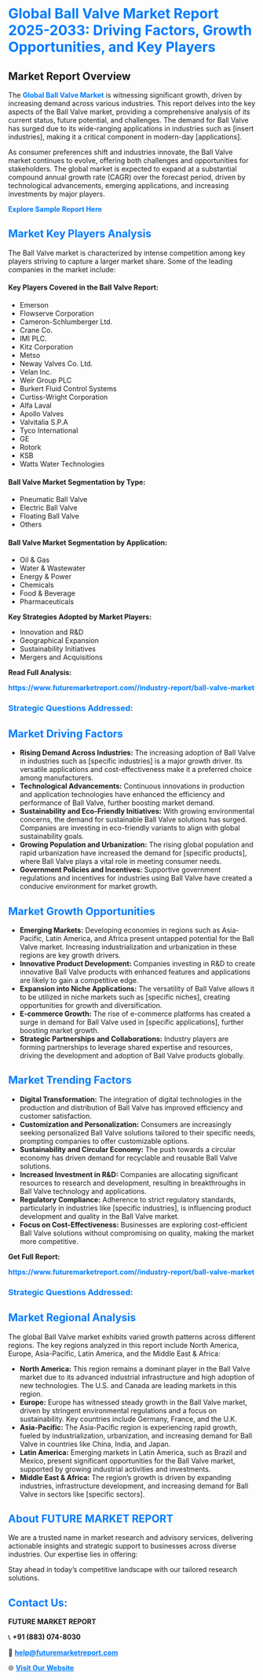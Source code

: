 <h1 style="color: #007BFF;">Global Ball Valve Market Report 2025-2033: Driving Factors, Growth Opportunities, and Key Players</h1>

<section id="overview">
<h2>Market Report Overview</h2>
<p>The <a href="https://www.futuremarketreport.com//industry-report/ball-valve-market" style="color: #007BFF; text-decoration: none;"><strong>Global Ball Valve Market</strong></a> is witnessing significant growth, driven by increasing demand across various industries. This report delves into the key aspects of the Ball Valve market, providing a comprehensive analysis of its current status, future potential, and challenges. The demand for Ball Valve has surged due to its wide-ranging applications in industries such as [insert industries], making it a critical component in modern-day [applications].</p>
<p>As consumer preferences shift and industries innovate, the Ball Valve market continues to evolve, offering both challenges and opportunities for stakeholders. The global market is expected to expand at a substantial compound annual growth rate (CAGR) over the forecast period, driven by technological advancements, emerging applications, and increasing investments by major players.</p>
</section>

<section id="overview">
<p><a href="https://www.futuremarketreport.com//request-sample/reportId=87915" style="color: #007BFF; text-decoration: none;"><strong>Explore Sample Report Here</strong></a></p>
</section>

<section id="key-players">
<h2 style="color: #007BFF;">Market Key Players Analysis</h2>
<p>The Ball Valve market is characterized by intense competition among key players striving to capture a larger market share. Some of the leading companies in the market include:</p>
<h4>Key Players Covered in the Ball Valve Report:</h4>
<ul><li>Emerson</li><li>Flowserve Corporation</li><li>Cameron-Schlumberger Ltd.</li><li>Crane Co.</li><li>IMI PLC.</li><li>Kitz Corporation</li><li>Metso</li><li>Neway Valves Co. Ltd.</li><li>Velan Inc.</li><li>Weir Group PLC</li><li>Burkert Fluid Control Systems</li><li>Curtiss-Wright Corporation</li><li>Alfa Laval</li><li>Apollo Valves</li><li>Valvitalia S.P.A</li><li>Tyco International</li><li>GE</li><li>Rotork</li><li>KSB</li><li>Watts Water Technologies</li></ul>
<h4>Ball Valve Market Segmentation by Type:</h4>
<ul><li>Pneumatic Ball Valve</li><li>Electric Ball Valve</li><li>Floating Ball Valve</li><li>Others</li></ul>

<h4>Ball Valve Market Segmentation by Application:</h4>
<ul><li>Oil &amp; Gas</li><li>Water &amp; Wastewater</li><li>Energy &amp; Power</li><li>Chemicals</li><li>Food &amp; Beverage</li><li>Pharmaceuticals</li></ul>
<p><strong>Key Strategies Adopted by Market Players:</strong></p>
<ul>
<li>Innovation and R&D</li>
<li>Geographical Expansion</li>
<li>Sustainability Initiatives</li>
<li>Mergers and Acquisitions</li>
</ul>
</section>

<section>
<p><strong>Read Full Analysis: </strong></p><a href="https://www.futuremarketreport.com//industry-report/ball-valve-market" style="color: #007BFF; text-decoration: none;"><strong>https://www.futuremarketreport.com//industry-report/ball-valve-market</strong></a>
<h3 style="color: #007BFF;">Strategic Questions Addressed:</h3>
</section>

<section id="driving-factors">
<h2 style="color: #007BFF;">Market Driving Factors</h2>
<ul>
<li><strong>Rising Demand Across Industries:</strong> The increasing adoption of Ball Valve in industries such as [specific industries] is a major growth driver. Its versatile applications and cost-effectiveness make it a preferred choice among manufacturers.</li>
<li><strong>Technological Advancements:</strong> Continuous innovations in production and application technologies have enhanced the efficiency and performance of Ball Valve, further boosting market demand.</li>
<li><strong>Sustainability and Eco-Friendly Initiatives:</strong> With growing environmental concerns, the demand for sustainable Ball Valve solutions has surged. Companies are investing in eco-friendly variants to align with global sustainability goals.</li>
<li><strong>Growing Population and Urbanization:</strong> The rising global population and rapid urbanization have increased the demand for [specific products], where Ball Valve plays a vital role in meeting consumer needs.</li>
<li><strong>Government Policies and Incentives:</strong> Supportive government regulations and incentives for industries using Ball Valve have created a conducive environment for market growth.</li>
</ul>
</section>

<section id="growth-opportunities">
<h2 style="color: #007BFF;">Market Growth Opportunities</h2>
<ul>
<li><strong>Emerging Markets:</strong> Developing economies in regions such as Asia-Pacific, Latin America, and Africa present untapped potential for the Ball Valve market. Increasing industrialization and urbanization in these regions are key growth drivers.</li>
<li><strong>Innovative Product Development:</strong> Companies investing in R&D to create innovative Ball Valve products with enhanced features and applications are likely to gain a competitive edge.</li>
<li><strong>Expansion into Niche Applications:</strong> The versatility of Ball Valve allows it to be utilized in niche markets such as [specific niches], creating opportunities for growth and diversification.</li>
<li><strong>E-commerce Growth:</strong> The rise of e-commerce platforms has created a surge in demand for Ball Valve used in [specific applications], further boosting market growth.</li>
<li><strong>Strategic Partnerships and Collaborations:</strong> Industry players are forming partnerships to leverage shared expertise and resources, driving the development and adoption of Ball Valve products globally.</li>
</ul>
</section>

<section id="trending-factors">
<h2 style="color: #007BFF;">Market Trending Factors</h2>
<ul>
<li><strong>Digital Transformation:</strong> The integration of digital technologies in the production and distribution of Ball Valve has improved efficiency and customer satisfaction.</li>
<li><strong>Customization and Personalization:</strong> Consumers are increasingly seeking personalized Ball Valve solutions tailored to their specific needs, prompting companies to offer customizable options.</li>
<li><strong>Sustainability and Circular Economy:</strong> The push towards a circular economy has driven demand for recyclable and reusable Ball Valve solutions.</li>
<li><strong>Increased Investment in R&D:</strong> Companies are allocating significant resources to research and development, resulting in breakthroughs in Ball Valve technology and applications.</li>
<li><strong>Regulatory Compliance:</strong> Adherence to strict regulatory standards, particularly in industries like [specific industries], is influencing product development and quality in the Ball Valve market.</li>
<li><strong>Focus on Cost-Effectiveness:</strong> Businesses are exploring cost-efficient Ball Valve solutions without compromising on quality, making the market more competitive.</li>
</ul>
</section>

<section>
<p><strong>Get Full Report: </strong></p><a href="https://www.futuremarketreport.com//industry-report/ball-valve-market" style="color: #007BFF; text-decoration: none;"><strong>https://www.futuremarketreport.com//industry-report/ball-valve-market</strong></a>
<h3 style="color: #007BFF;">Strategic Questions Addressed:</h3>
</section>


<section id="regional-analysis">
<h2 style="color: #007BFF;">Market Regional Analysis</h2>
<p>The global Ball Valve market exhibits varied growth patterns across different regions. The key regions analyzed in this report include North America, Europe, Asia-Pacific, Latin America, and the Middle East & Africa:</p>
<ul>
<li><strong>North America:</strong> This region remains a dominant player in the Ball Valve market due to its advanced industrial infrastructure and high adoption of new technologies. The U.S. and Canada are leading markets in this region.</li>
<li><strong>Europe:</strong> Europe has witnessed steady growth in the Ball Valve market, driven by stringent environmental regulations and a focus on sustainability. Key countries include Germany, France, and the U.K.</li>
<li><strong>Asia-Pacific:</strong> The Asia-Pacific region is experiencing rapid growth, fueled by industrialization, urbanization, and increasing demand for Ball Valve in countries like China, India, and Japan.</li>
<li><strong>Latin America:</strong> Emerging markets in Latin America, such as Brazil and Mexico, present significant opportunities for the Ball Valve market, supported by growing industrial activities and investments.</li>
<li><strong>Middle East & Africa:</strong> The region’s growth is driven by expanding industries, infrastructure development, and increasing demand for Ball Valve in sectors like [specific sectors].</li>
</ul>
</section>

<footer>
<h2 style="color: #007BFF;">About FUTURE MARKET REPORT</h2>
<p>We are a trusted name in market research and advisory services, delivering actionable insights and strategic support to businesses across diverse industries. Our expertise lies in offering:</p>

<p>Stay ahead in today’s competitive landscape with our tailored research solutions.</p>

<h2 style="color: #007BFF;">Contact Us:</h2>
<p><strong>FUTURE MARKET REPORT</strong></p>
<p>📞 <strong>+91 (883) 074-8030</strong></p>
<p>📧 <strong><a href="mailto:help@futuremarketreport.com" style="color: #007BFF;">help@futuremarketreport.com</a></strong></p>
<p>🌐 <strong><a href="https://www.futuremarketreport.com/" style="color: #007BFF;">Visit Our Website</a></strong></p>
</footer>